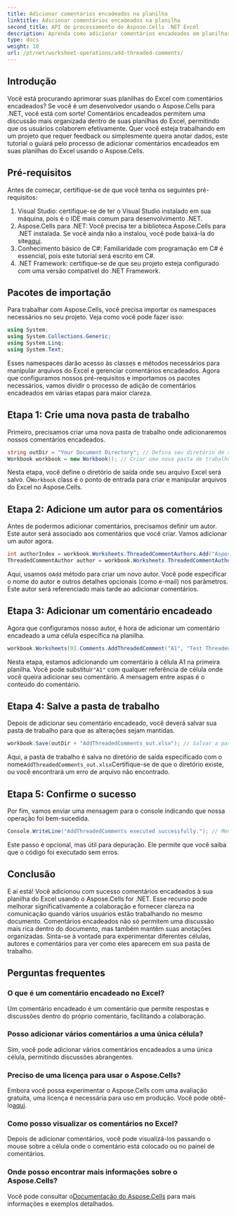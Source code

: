 ```yaml
---
title: Adicionar comentários encadeados na planilha
linktitle: Adicionar comentários encadeados na planilha
second_title: API de processamento do Aspose.Cells .NET Excel
description: Aprenda como adicionar comentários encadeados em planilhas do Excel usando Aspose.Cells para .NET com este tutorial passo a passo. Melhore a colaboração sem esforço.
type: docs
weight: 10
url: /pt/net/worksheet-operations/add-threaded-comments/
---
```

## Introdução
Você está procurando aprimorar suas planilhas do Excel com comentários encadeados? Se você é um desenvolvedor usando o Aspose.Cells para .NET, você está com sorte! Comentários encadeados permitem uma discussão mais organizada dentro de suas planilhas do Excel, permitindo que os usuários colaborem efetivamente. Quer você esteja trabalhando em um projeto que requer feedback ou simplesmente queira anotar dados, este tutorial o guiará pelo processo de adicionar comentários encadeados em suas planilhas do Excel usando o Aspose.Cells. 
## Pré-requisitos
Antes de começar, certifique-se de que você tenha os seguintes pré-requisitos:
1. Visual Studio: certifique-se de ter o Visual Studio instalado em sua máquina, pois é o IDE mais comum para desenvolvimento .NET.
2.  Aspose.Cells para .NET: Você precisa ter a biblioteca Aspose.Cells para .NET instalada. Se você ainda não a instalou, você pode baixá-la do site[aqui](https://releases.aspose.com/cells/net/).
3. Conhecimento básico de C#: Familiaridade com programação em C# é essencial, pois este tutorial será escrito em C#.
4. .NET Framework: certifique-se de que seu projeto esteja configurado com uma versão compatível do .NET Framework.
## Pacotes de importação
Para trabalhar com Aspose.Cells, você precisa importar os namespaces necessários no seu projeto. Veja como você pode fazer isso:
```csharp
using System;
using System.Collections.Generic;
using System.Linq;
using System.Text;
```
Esses namespaces darão acesso às classes e métodos necessários para manipular arquivos do Excel e gerenciar comentários encadeados.
Agora que configuramos nossos pré-requisitos e importamos os pacotes necessários, vamos dividir o processo de adição de comentários encadeados em várias etapas para maior clareza.
## Etapa 1: Crie uma nova pasta de trabalho
Primeiro, precisamos criar uma nova pasta de trabalho onde adicionaremos nossos comentários encadeados.
```csharp
string outDir = "Your Document Directory"; // Defina seu diretório de saída
Workbook workbook = new Workbook(); // Criar uma nova pasta de trabalho
```
 Nesta etapa, você define o diretório de saída onde seu arquivo Excel será salvo. O`Workbook` class é o ponto de entrada para criar e manipular arquivos do Excel no Aspose.Cells.
## Etapa 2: Adicione um autor para os comentários
Antes de podermos adicionar comentários, precisamos definir um autor. Este autor será associado aos comentários que você criar. Vamos adicionar um autor agora.
```csharp
int authorIndex = workbook.Worksheets.ThreadedCommentAuthors.Add("Aspose Test", "", ""); // Adicionar autor
ThreadedCommentAuthor author = workbook.Worksheets.ThreadedCommentAuthors[authorIndex]; // Obtenha o autor
```
 Aqui, usamos o`Add` método para criar um novo autor. Você pode especificar o nome do autor e outros detalhes opcionais (como e-mail) nos parâmetros. Este autor será referenciado mais tarde ao adicionar comentários.
## Etapa 3: Adicionar um comentário encadeado
Agora que configuramos nosso autor, é hora de adicionar um comentário encadeado a uma célula específica na planilha. 
```csharp
workbook.Worksheets[0].Comments.AddThreadedComment("A1", "Test Threaded Comment", author); // Adicionar comentário encadeado
```
 Nesta etapa, estamos adicionando um comentário à célula A1 na primeira planilha. Você pode substituir`"A1"` com qualquer referência de célula onde você queira adicionar seu comentário. A mensagem entre aspas é o conteúdo do comentário.
## Etapa 4: Salve a pasta de trabalho
Depois de adicionar seu comentário encadeado, você deverá salvar sua pasta de trabalho para que as alterações sejam mantidas.
```csharp
workbook.Save(outDir + "AddThreadedComments_out.xlsx"); // Salvar a pasta de trabalho
```
 Aqui, a pasta de trabalho é salva no diretório de saída especificado com o nome`AddThreadedComments_out.xlsx`Certifique-se de que o diretório existe, ou você encontrará um erro de arquivo não encontrado.
## Etapa 5: Confirme o sucesso
Por fim, vamos enviar uma mensagem para o console indicando que nossa operação foi bem-sucedida.
```csharp
Console.WriteLine("AddThreadedComments executed successfully."); // Mensagem de confirmação
```
Este passo é opcional, mas útil para depuração. Ele permite que você saiba que o código foi executado sem erros.
## Conclusão
E aí está! Você adicionou com sucesso comentários encadeados à sua planilha do Excel usando o Aspose.Cells for .NET. Esse recurso pode melhorar significativamente a colaboração e fornecer clareza na comunicação quando vários usuários estão trabalhando no mesmo documento.
Comentários encadeados não só permitem uma discussão mais rica dentro do documento, mas também mantêm suas anotações organizadas. Sinta-se à vontade para experimentar diferentes células, autores e comentários para ver como eles aparecem em sua pasta de trabalho.
## Perguntas frequentes
### O que é um comentário encadeado no Excel?  
Um comentário encadeado é um comentário que permite respostas e discussões dentro do próprio comentário, facilitando a colaboração.
### Posso adicionar vários comentários a uma única célula?  
Sim, você pode adicionar vários comentários encadeados a uma única célula, permitindo discussões abrangentes.
### Preciso de uma licença para usar o Aspose.Cells?  
 Embora você possa experimentar o Aspose.Cells com uma avaliação gratuita, uma licença é necessária para uso em produção. Você pode obtê-lo[aqui](https://purchase.aspose.com/buy).
### Como posso visualizar os comentários no Excel?  
Depois de adicionar comentários, você pode visualizá-los passando o mouse sobre a célula onde o comentário está colocado ou no painel de comentários.
### Onde posso encontrar mais informações sobre o Aspose.Cells?  
 Você pode consultar o[Documentação do Aspose.Cells](https://reference.aspose.com/cells/net/) para mais informações e exemplos detalhados.